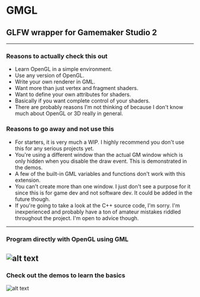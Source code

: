 # GMGL
## GLFW wrapper for Gamemaker Studio 2

---

### Reasons to actually check this out
* Learn OpenGL in a simple environment.
* Use any version of OpenGL.
* Write your own renderer in GML.
* Want more than just vertex and fragment shaders.
* Want to define your own attributes for shaders.
* Basically if you want complete control of your shaders.
* There are probably reasons I'm not thinking of because 
I don't know much about OpenGL or 3D really in general.

### Reasons to go away and not use this
* For starters, it is very much a WIP. I highly recommend you don't use 
  this for any serious projects yet.
* You're using a different window than the actual GM window which 
  is only hidden when you disable the draw event. This is demonstrated in the demos.
* A few of the built-in GML variables and functions don't work with this extension.
* You can't create more than one window. I just don't see a purpose for it since 
  this is for game dev and not software dev. It could be added in the future though.
* If you're going to take a look at the C++ source code, I'm sorry. I'm inexperienced
  and probably have a ton of amateur mistakes riddled throughout the project. I'm open
  to advice though.
---
### Program directly with OpenGL using GML
![alt text](https://i.imgur.com/86lTGtw.png,"")
---
### Check out the demos to learn the basics
![alt text](https://i.imgur.com/zLmWihP.gif,"")